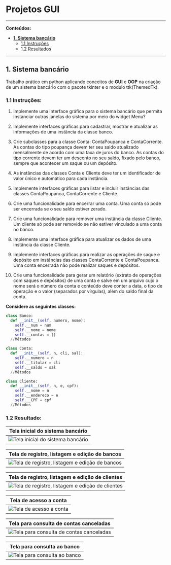 # Projetos GUI
---
__Conteúdos:__
* [__1. Sistema bancário__](https://github.com/vnc-asura/Python_GUI/blob/main/README.md#1-sistema-banc%C3%A1rio)
   * [1.1 Instruções](https://github.com/vnc-asura/Python_GUI/blob/main/README.md#11-instru%C3%A7%C3%B5es)
   * [1.2 Resultados](https://github.com/vnc-asura/Python_GUI/blob/main/README.md#12-resultado)
---
## 1. Sistema bancário
Trabalho prático em python aplicando conceitos de __GUI__ e __OOP__ na criação de um sistema bancário com o pacote tkinter e o modulo ttk(ThemedTk).
### 1.1 Instruções:
1. Implemente uma interface gráfica para o sistema bancário que permita instanciar outras
janelas do sistema por meio do widget Menu?

2. Implemente interfaces gráficas para cadastrar, mostrar e atualizar as informações de uma
instância da classe banco.

3. Crie subclasses para a classe Conta: ContaPoupanca e ContaCorrente. As contas do tipo
poupança devem ter seu saldo atualizado mensalmente de acordo com uma taxa de juros do
banco. As contas do tipo corrente devem ter um desconto no seu saldo, fixado pelo banco,
sempre que acontecer um saque ou um depósito.

4. As instâncias das classes Conta e Cliente deve ter um identificador de valor único e
automático para cada instância.

5. Implemente interfaces gráficas para listar e incluir instâncias das classes ContaPoupanca,
ContaCorrente e Cliente.

6. Crie uma funcionalidade para encerrar uma conta. Uma conta só pode ser encerrada se o seu
saldo estiver zerado.

7. Crie uma funcionalidade para remover uma instância da classe Cliente. Um cliente só pode
ser removido se não estiver vinculado a uma conta no banco.

8. Implemente uma interface gráfica para atualizar os dados de uma instância da classe Cliente.

9. Implemente interfaces gráficas para realizar as operações de saque e depósito em instâncias
das classes ContaCorrente e ContaPoupanca. Uma conta encerrada não pode realizar saques e
depósitos.

10. Crie uma funcionalidade para gerar um relatório (extrato de operações com saques e
depósitos) de uma conta e salve em um arquivo cujo o nome será o número da conta e conteúdo
deve conter a data, o tipo de operação e o valor (separados por vírgulas), além do saldo final da
conta.

__Considere as seguintes classes:__
```Python
class Banco:
  def __init__(self, numero, nome):
    self.__num = num
    self.__nome = nome
    self.__contas = []
  //Métodos
```
```Python
class Conta:
  def __init__(self, n, cli, sal):
    self.__numero = n
    self.__titular = cli
    self.__saldo = sal
  //Métodos
```
```Python
class Cliente:
  def __init__(self, n, e, cpf):
    self.__nome = n    
    self.__endereco = e
    self.__CPF = cpf
  //Métodos
```

### 1.2 Resultado:

|Tela inicial do sistema bancário|
|:---:|
|![Tela inicial do sistema bancário](https://github.com/user-attachments/assets/01f39e0c-e98d-416a-bd6a-16d6ba5babe4)|

|Tela de registro, listagem e edição de bancos|
|:---:|
|![Tela de registro, listagem e edição de bancos](https://github.com/user-attachments/assets/b3a38bc6-9da7-4bb0-a286-355b2138f7c7)|

|Tela de registro, listagem e edição de clientes|
|:---:|
|![Tela de registro, listagem e edição de clientes](https://github.com/user-attachments/assets/61f339bb-19b0-4e4a-9070-ab24f2c04f33)|

|Tela de acesso a conta|
|:---:|
|![Tela de acesso a conta](https://github.com/user-attachments/assets/5d790974-c248-4d5d-9090-f554abe4e043)|

|Tela para consulta de contas canceladas|
|:---:|
|![Tela para consulta de contas canceladas](https://github.com/user-attachments/assets/07e07240-759d-4f64-b962-7bbbe4631437)|

|Tela para consulta ao banco|
|:---:|
|![Tela para consulta ao banco](https://github.com/user-attachments/assets/1797a69d-f14a-4460-b200-6e5ebac50344)|

